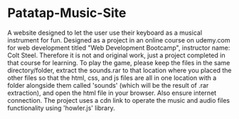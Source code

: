# Patatap-Music-Site
A website designed to let the user use their keyboard as a musical instrument for fun.
Designed as a project in an online course on udemy.com for web development titled "Web Development Bootcamp", instructor name: Colt Steel.
Therefore it is not and original work, just a project completed in that course for learning.
To play the game, please keep the files in the same directory/folder, extract the sounds.rar to that location where you placed the other files so that the html, css, and js files are all in one location with a folder alongside them called 'sounds' (which will be the result of .rar extraction), and open the html file in your browser.
Also ensure internet connection. The project uses a cdn link to operate the music and audio files functionality using 'howler.js' library.
